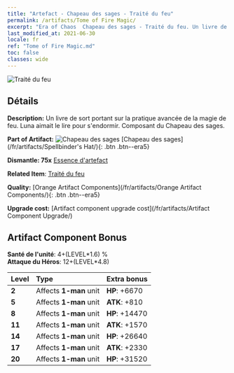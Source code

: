 ```yaml
---
title: "Artefact - Chapeau des sages - Traité du feu"
permalink: /artifacts/Tome of Fire Magic/
excerpt: "Era of Chaos  Chapeau des sages - Traité du feu. Un livre de sort portant sur la pratique avancée de la magie de feu. Luna aimait le lire pour s'endormir. Composant du Chapeau des sages."
last_modified_at: 2021-06-30
locale: fr
ref: "Tome of Fire Magic.md"
toc: false
classes: wide
---
```


 ![Traité du feu](/images/t/artifact_40461.png)



## Détails

 **Description:** Un livre de sort portant sur la pratique avancée de la magie de feu. Luna aimait le lire pour s'endormir. Composant du Chapeau des sages.

 **Part of Artifact:** ![Chapeau des sages](/images/t/icon_artifact_46.png) [Chapeau des sages](/fr/artifacts/Spellbinder's Hat/){: .btn .btn--era5}

 **Dismantle: 75x** [Essence d'artefact](/ItemsFR/con_905/)

 **Related Item**: [Traité du feu](/ItemsFR/art_178/)

 **Quality:** [Orange Artifact Components](/fr/artifacts/Orange Artifact Components/){: .btn .btn--era5}

 **Upgrade cost:** [Artifact component upgrade cost](/fr/artifacts/Artifact Component Upgrade/)

## Artifact Component Bonus

  **Santé de l'unité**: 4+(LEVEL\*1.6) %<br/>**Attaque du Héros**: 12+(LEVEL\*4.8)

  |  Level  | Type |    Extra bonus  | 
  |:--------|:-----|:----------------| 
  | **2** | Affects **1-man** unit | **HP**: +6670 | 
  | **5** | Affects **1-man** unit | **ATK**: +810 | 
  | **8** | Affects **1-man** unit | **HP**: +14470 | 
  | **11** | Affects **1-man** unit | **ATK**: +1570 | 
  | **14** | Affects **1-man** unit | **HP**: +26640 | 
  | **17** | Affects **1-man** unit | **ATK**: +2330 | 
  | **20** | Affects **1-man** unit | **HP**: +31520 | 
